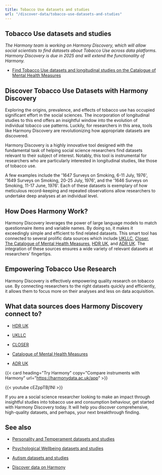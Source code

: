 ```yaml
---
title: Tobacco Use datasets and studies
url: "/discover-data/tobacco-use-datasets-and-studies"
---
```


## Tobacco Use datasets and studies

*The Harmony team is working on Harmony Discovery, which will allow social scientists to find datasets about Tobacco Use across data platforms. Harmony Discovery is due in 2025 and will extend the functionality of Harmony.*

* [Find Tobacco Use datasets and longitudinal studies on the Catalogue of Mental Health Measures](https://www.cataloguementalhealth.ac.uk/?content=search&query=Topic:tobacco+use)

## Discover Tobacco Use Datasets with Harmony Discovery

Exploring the origins, prevalence, and effects of tobacco use has occupied significant effort in the social sciences. The incorporation of longitudinal studies to this end offers an insightful window into the evolution of individual tobacco use patterns. Luckily, for researchers in this area, tools like Harmony Discovery are revolutionizing how appropriate datasets are discovered.

Harmony Discovery is a highly innovative tool designed with the fundamental task of helping social science researchers find datasets relevant to their subject of interest. Notably, this tool is instrumental for researchers who are particularly interested in longitudinal studies, like those of tobacco use.

A few examples include the '1647 Surveys on Smoking, 6-11 July, 1976', '1649 Surveys on Smoking, 20-25 July, 1976', and the '1646 Surveys on Smoking, 11-17 June, 1976'. Each of these datasets is exemplary of how meticulous record-keeping and repeated observations allow researchers to undertake deep analyses at an individual level.

## How Does Harmony Work?

Harmony Discovery leverages the power of large language models to match questionnaire items and variable names. By doing so, it makes it exceedingly simple and efficient to find related datasets. This smart tool has connected to several prolific data sources which include [UKLLC](https://explore.ukllc.ac.uk), [Closer](https://www.closer.ac.uk/), [The Catalogue of Mental Health Measures](https://www.cataloguementalhealth.ac.uk/), [HDR UK](https://www.hdruk.ac.uk), and [ADR UK](https://www.adruk.org/). The integration of these sources ensures a wide variety of relevant datasets at researchers' fingertips.

## Empowering Tobacco Use Research

Harmony Discovery is effectively empowering quality research on tobacco use. By connecting researchers to the right datasets quickly and efficiently, it allows them to focus more on their analyses and less on data acquisition.


## What data sources does Harmony Discovery connect to?

* [HDR UK](https://www.healthdatagateway.org/)

* [UKLLC](https://explore.ukllc.ac.uk)

* [CLOSER](https://closer.ac.uk/)

* [Catalogue of Mental Health Measures](https://www.cataloguementalhealth.ac.uk/)

* [ADR UK](https://www.adruk.org/data-access/data-catalogue/)

{{< card heading="Try Harmony" copy="Compare instruments with Harmony" url="https://harmonydata.ac.uk/app" >}}

{{< youtube cEZppTBj1NI >}}


If you are a social science researcher looking to make an impact through insightful studies into tobacco use and consumption behaviour, get started with Harmony Discovery today. It will help you discover comprehensive, high-quality datasets, and perhaps, your next breakthrough finding.

## See also

* [Personality and Temperament datasets and studies](/discover-data/personality-and-temperament-datasets-and-studies)

* [Psychological Wellbeing datasets and studies](/discover-data/psychological-wellbeing-datasets-and-studies)

* [Autism datasets and studies](/discover-data/autism-datasets-and-studies)

* [Discover data on Harmony](/discover-data/)